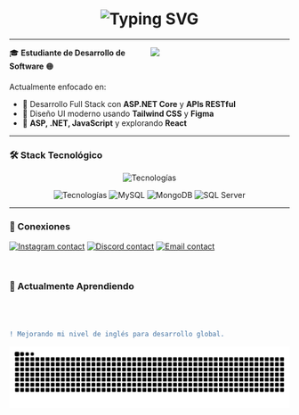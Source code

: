 <h1 align="center">
  <img src="https://readme-typing-svg.herokuapp.com?font=Fira+Code&size=30&pause=1000&color=f73333b0&center=true&vCenter=true&width=700&lines=Hola%2C+Soy+Ronny+De+Le%C3%B3n;Desarrollador+Web+Junior;+Aprendizaje+continuo" alt="Typing SVG" />
</h1>

---


<p><img align="right" src="https://media.tenor.com/2P7N3XLLc6EAAAAj/anime.gif" width="250"/></p>

🎓 **Estudiante de Desarrollo de Software** 🟠

Actualmente enfocado en:

- 🧩 Desarrollo Full Stack con **ASP.NET Core** y **APIs RESTful**
- 🎨 Diseño UI moderno usando **Tailwind CSS** y **Figma**
- 🌱 **ASP, .NET, JavaScript** y explorando **React**

---

### 🛠️ Stack Tecnológico

<p align="center">
  <img src="https://skillicons.dev/icons?i=html,css,js,tailwind,cs,dotnet,py,flask" alt="Tecnologías" />
</p>
<p align="center">
<img src="https://skillicons.dev/icons?i=bootstrap,figma,git,github,vscode,visualstudio" alt="Tecnologías" />
    <img src="https://cdn.jsdelivr.net/gh/devicons/devicon/icons/mysql/mysql-original.svg" alt="MySQL" width="40" height="40"/>
  <img src="https://cdn.jsdelivr.net/gh/devicons/devicon/icons/mongodb/mongodb-original.svg" alt="MongoDB" width="40" height="40"/>
  <img src="https://cdn.jsdelivr.net/gh/devicons/devicon/icons/microsoftsqlserver/microsoftsqlserver-plain-wordmark.svg" alt="SQL Server" width="40" height="40"/>
</p>

---

### 👤 Conexiones

<p align="left">
   <a href="https://www.instagram.com/abreuronny_/?igsh=MTR3b2EzMWluZHZucQ%3D%3D&utm_source=qr" target="blank"> <img src="https://skillicons.dev/icons?i=instagram" alt="Instagram contact" /></a>
  <a href="https://discordapp.com/users/_slimreaperr" target="blank"> <img src="https://skillicons.dev/icons?i=discord" alt="Discord contact" /></a>
 <a href="mailto:dleonabreuronny@gmail.com" target="_blank"> <img src="https://skillicons.dev/icons?i=gmail" alt="Email contact" /></a>

</p>
<br>

### 🌱 Actualmente Aprendiendo

```diff



! Mejorando mi nivel de inglés para desarrollo global.

```
![snake gif](https://github.com/Ronny-Abreu/Ronny-Abreu/blob/output/github-snake-dark.svg)

